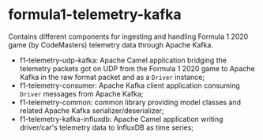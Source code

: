 # formula1-telemetry-kafka

Contains different components for ingesting and handling Formula 1 2020 game (by CodeMasters) telemetry data through Apache Kafka.

* f1-telemetry-udp-kafka: Apache Camel application bridging the telemetry packets got on UDP from the Formula 1 2020 game to Apache Kafka in the raw format packet and as a `Driver` instance;
* f1-telemetry-consumer: Apache Kafka client application consuming `Driver` messages from Apache Kafka;
* f1-telemetry-common: common library providing model classes and related Apache Kafka serializer/deserializer;
* f1-telemetry-kafka-influxdb: Apache Camel application writing driver/car's telemetry data  to InfluxDB as time series; 